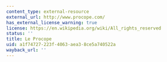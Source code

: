 ```yaml
---
content_type: external-resource
external_url: http://www.procope.com/
has_external_license_warning: true
license: https://en.wikipedia.org/wiki/All_rights_reserved
status: ''
title: Le Procope
uid: a1f74727-223f-4063-aea3-8ce5a740522a
wayback_url: ''
---
```

